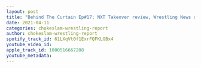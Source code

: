 ```yaml
---
layout: post
title: "Behind The Curtain Ep#17; NXT Takeover review, Wrestling News and Rumors, Top 10 Pro Wrestling Champs, Teddy Hart issues again! WM 37 results"
date: 2021-04-11
categories: chokeslam-wrestling-report
author: chokeslam-wrestling-report
spotify_track_id: 61LXqVt0f1ExrFQFKLGBx4
youtube_video_id: 
apple_track_id: 1000516667208
youtube_metadata: 
---
```

